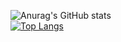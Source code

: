 ![Anurag's GitHub stats](https://github-readme-stats.vercel.app/api?username=afsaneh-sarboland&show_icons=true&theme=radical)
<br>
[![Top Langs](https://github-readme-stats.vercel.app/api/top-langs/?username=afsaneh-sarboland&layout=compact)](https://github.com/anuraghazra/github-readme-stats)
